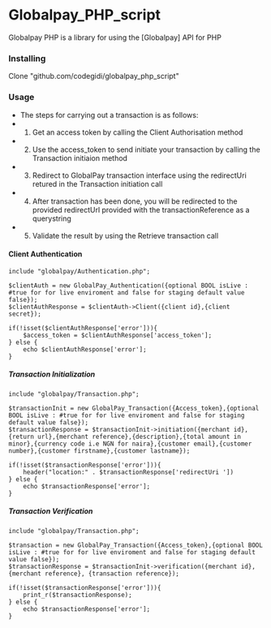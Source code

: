 # Globalpay_PHP_script

Globalpay PHP is a library for using the [Globalpay] API for PHP


### Installing
Clone "github.com/codegidi/globalpay_php_script"

### Usage
*    The steps for carrying out a transaction is as follows:
*    1. Get an access token by calling the Client Authorisation method
*    2. Use the access_token to send initiate your transaction by calling the Transaction initiaion method
*    3. Redirect to GlobalPay transaction interface using the redirectUri retured in the Transaction initiation call
*    4. After transaction has been done, you will be redirected to the provided redirectUrl provided with the transactionReference as a querystring
*    5. Validate the result by using the Retrieve transaction call


#### Client Authentication
	include "globalpay/Authentication.php";

	$clientAuth = new GlobalPay_Authentication({optional BOOL isLive : #true for for live enviroment and false for staging default value false});
	$clientAuthResponse = $clientAuth->Client({client id},{client secret});

	if(!isset($clientAuthResponse['error'])){
		$access_token = $clientAuthResponse['access_token'];
	} else {
		echo $clientAuthResponse['error'];
	}



##### Transaction Initialization
    include "globalpay/Transaction.php";

	$transactionInit = new GlobalPay_Transaction({Access_token},{optional BOOL isLive : #true for for live enviroment and false for staging default value false});
	$transactionResponse = $transactionInit->initiation({merchant id},{return url},{merchant reference},{description},{total amount in minor},{currency code i.e NGN for naira},{customer email},{customer number},{customer firstname},{customer lastname});

	if(!isset($transactionResponse['error'])){
		header("location:" . $transactionResponse['redirectUri '])
	} else {
		echo $transactionResponse['error'];
	}


##### Transaction Verification
    include "globalpay/Transaction.php";

	$transaction = new GlobalPay_Transaction({Access_token},{optional BOOL isLive : #true for for live enviroment and false for staging default value false});
	$transactionResponse = $transactionInit->verification({merchant id}, {merchant reference}, {transaction reference});

	if(!isset($transactionResponse['error'])){
		print_r($transactionResponse);
	} else {
		echo $transactionResponse['error'];
	}
